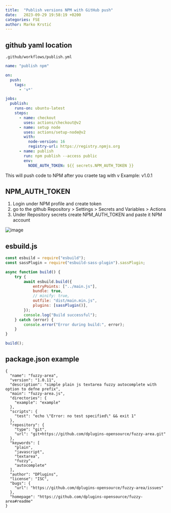 ```yaml
---
title:  "Publish versions NPM with GitHub push"
date:   2023-09-29 19:58:19 +0200
categories: FSE
author: Marko Krstić
---
```

## github yaml location

```
.github/workflows/publish.yml
```

```yaml
name: "publish npm"

on:
  push:
    tags:
      - 'v*'

jobs:
  publish:
    runs-on: ubuntu-latest
    steps:
      - name: checkout
        uses: actions/checkout@v2
      - name: setup node
        uses: actions/setup-node@v2
        with:
          node-version: 16
          registry-url: https://registry.npmjs.org
      - name: publish
        run: npm publish --access public
        env:
          NODE_AUTH_TOKEN: ${{ secrets.NPM_AUTH_TOKEN }}

```

This will push code to NPM after you craete tag with v
Example: v1.0.1

## NPM_AUTH_TOKEN

1. Login under NPM profile and create token
2. go to the github Repository > Settings > Secrets and Variables > Actions
3. Under Repository secrets create NPM_AUTH_TOKEN and paste it NPM account

![image](https://raw.githubusercontent.com/wpdevnotes/wpdevnotes.github.io/main/_posts/2023-12-23-publish-github-to-npm/settings.png)

## esbuild.js

```js
const esbuild = require("esbuild");
const sassPlugin = require("esbuild-sass-plugin").sassPlugin;

async function build() {
    try {
        await esbuild.build({
            entryPoints: ["../main.js"],
            bundle: true,
            // minify: true,
            outfile: "dist/main.min.js",
            plugins: [sassPlugin()],
        });
        console.log("Build successful");
    } catch (error) {
        console.error("Error during build:", error);
    }
}

build();
```

## package.json example

```
{
  "name": "fuzzy-area",
  "version": "1.0.11",
  "description": "simple plain js textarea fuzzy autocomplete with option to defne prefix",
  "main": "fuzzy-area.js",
  "directories": {
    "example": "example"
  },
  "scripts": {
    "test": "echo \"Error: no test specified\" && exit 1"
  },
  "repository": {
    "type": "git",
    "url": "git+https://github.com/dplugins-opensource/fuzzy-area.git"
  },
  "keywords": [
    "plain",
    "javascript",
    "textarea",
    "fuzzy",
    "autocomplete"
  ],
  "author": "DPlugins",
  "license": "ISC",
  "bugs": {
    "url": "https://github.com/dplugins-opensource/fuzzy-area/issues"
  },
  "homepage": "https://github.com/dplugins-opensource/fuzzy-area#readme"
}

```